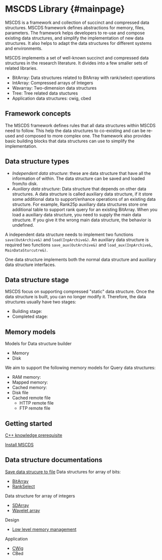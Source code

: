 MSCDS Library                         {#mainpage}
============


MSCDS is a framework and collection of succinct and compressed data structures. MSCDS framework defines abstractions for memory, files, parameters. The framework helps developers to re-use and compose existing data structures, and simplify the implementation of new data structures. It also helps to adapt the data structures for different systems and environments.

MSCDS implements a set of well-known succinct and compressed data structures in the research literature. It divides into a few smaller sets of related libraries.

* BitArray: Data structures related to BitArray with rank/select operations
* IntArray: Compressed arrays of Integers
* Wavarray: Two-dimension data structures
* Tree: Tree related data stuctures
* Application data structures: cwig, cbed

## Framework concepts ##


The MSCDS framework defines rules that all data structures within MSCDS need to follow. This help the data structures to co-existing and can be re-used and composed to more complex one. The framework also provides basic building blocks that data structures can use to simplify the implementation.

## Data structure types ##


* *Independent data structure*: these are data structure that have all the information of within. The data structure can be saved and loaded from/to disk.
* *Auxiliary data structure*: Data structure that depends on other data structures. A data structure is called auxiliary data structure, if it store some additional data to support/enhance operations of an existing data structure. For example, Rank25p auxiliary data structures store one additional table to support rank query for an existing BitArray. When you load a auxiliary data structure, you need to supply the main data structure. If you give it the wrong main data structure, the behavior is undefined.

A independent data structure needs to implement two functions `save(OutArchive&)` and `load(InpArchive&)`. An auxiliary data structure is required two functions `save_aux(OutArchive&)` and `load_aux(InpArchive&, MainDataSturcutre&)`.

One data structure implements both the normal data structure and auxiliary data structure interfaces.

## Data structure stage ##

MSCDS focus on supporting compressed "static" data structure. Once the data structure is built, you can no longer modify it. Therefore, the data structures usually have two stages:
* Building stage:
* Completed stage:

## Memory models ##

Models for Data structure builder
* Memory
* Disk

We aim to support the following memory models for Query data structures:
* RAM memory:
* Mapped memory:
* Cached memory:
 * Disk file
 * Cached remote file
   * HTTP remote file
   * FTP remote file

## Getting started ##

[C++ knowledge prerequisite](_1_cpp_guide.md)

[Install MSCDS](_0a_install_mscds.md)

## Data structure documentations ##
[Save data strucure to file](_1_save_to_file.md)
Data structures for array of bits:
* [BitArray](_2_bitarray.md)
* [RankSelect](_3_rankselect.md)

Data structure for array of integers
* [SDArray](_4_sdarray.md)
* [Wavelet array](_5_wavelet_array.md)

Design
* [Low level memory management](low_lvl_mem.md)

Application 
* [CWig](cwig.md)
* CBed


